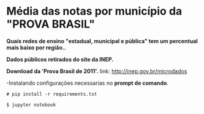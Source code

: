 # Média das notas por município da "PROVA BRASIL"

**Quais redes de ensino "estadual, municipal e pública" tem um percentual mais baixo por região..**


**Dados públicos retirados do site da INEP.**

**Download da 'Prova Brasil de 2011'.**
link:
http://inep.gov.br/microdados




-Instalando configurações necessarias no **prompt de comando**.
```
# pip install -r requirements.txt
```
```
$ jupyter notebook
```
